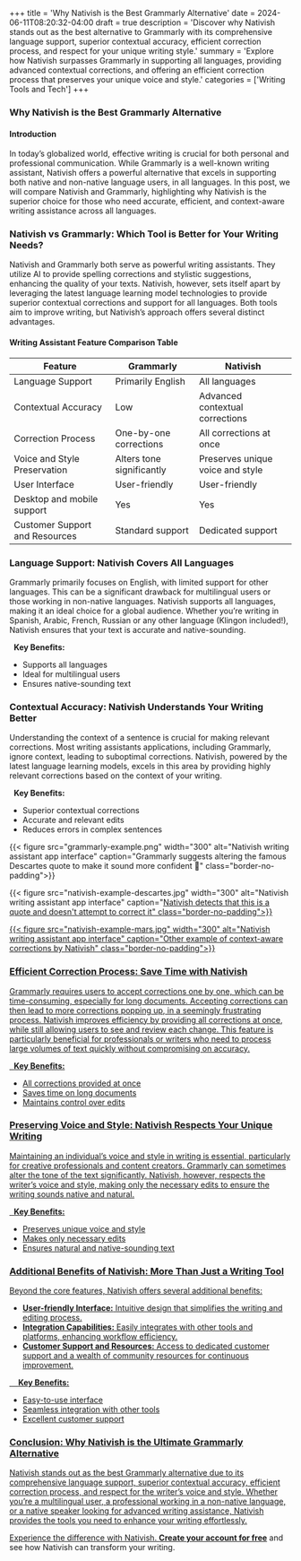 +++
title = 'Why Nativish is the Best Grammarly Alternative'
date = 2024-06-11T08:20:32-04:00
draft = true
description = 'Discover why Nativish stands out as the best alternative to Grammarly with its comprehensive language support, superior contextual accuracy, efficient correction process, and respect for your unique writing style.'
summary = 'Explore how Nativish surpasses Grammarly in supporting all languages, providing advanced contextual corrections, and offering an efficient correction process that preserves your unique voice and style.'
categories = ['Writing Tools and Tech']
+++

### Why Nativish is the Best Grammarly Alternative

#### Introduction
In today’s globalized world, effective writing is crucial for both personal and professional communication. While Grammarly is a well-known writing assistant, Nativish offers a powerful alternative that excels in supporting both native and non-native language users, in all languages. In this post, we will compare Nativish and Grammarly, highlighting why Nativish is the superior choice for those who need accurate, efficient, and context-aware writing assistance across all languages.

### Nativish vs Grammarly: Which Tool is Better for Your Writing Needs?
Nativish and Grammarly both serve as powerful writing assistants. They utilize AI to provide spelling corrections and stylistic suggestions, enhancing the quality of your texts.
Nativish, however, sets itself apart by leveraging the latest language learning model technologies to provide superior contextual corrections and support for all languages. Both tools aim to improve writing, but Nativish’s approach offers several distinct advantages.
&nbsp;
&nbsp;
&nbsp;

#### Writing Assistant Feature Comparison Table
| Feature                            | Grammarly                        | Nativish                         |
|------------------------------------|----------------------------------|----------------------------------|
| Language Support                   | Primarily English                | All languages                    |
| Contextual Accuracy                | Low                              | Advanced contextual corrections  |
| Correction Process                 | One-by-one corrections           | All corrections at once          |
| Voice and Style Preservation       | Alters tone significantly        | Preserves unique voice and style |
| User Interface                     | User-friendly                    | User-friendly                    |
| Desktop and mobile support         | Yes                              | Yes                              |
| Customer Support and Resources     | Standard support                 | Dedicated support                |

### Language Support: Nativish Covers All Languages
Grammarly primarily focuses on English, with limited support for other languages. This can be a significant drawback for multilingual users or those working in non-native languages. Nativish supports all languages, making it an ideal choice for a global audience. Whether you’re writing in Spanish, Arabic, French, Russian or any other language (Klingon included!), Nativish ensures that your text is accurate and native-sounding.

&nbsp;
**Key Benefits:**
- Supports all languages
- Ideal for multilingual users
- Ensures native-sounding text

### Contextual Accuracy: Nativish Understands Your Writing Better
Understanding the context of a sentence is crucial for making relevant corrections. Most writing assistants applications, including Grammarly, ignore context, leading to suboptimal corrections. Nativish, powered by the latest language learning models, excels in this area by providing highly relevant corrections based on the context of your writing.

&nbsp;
**Key Benefits:**
- Superior contextual corrections
- Accurate and relevant edits
- Reduces errors in complex sentences

{{< figure src="grammarly-example.png" width="300" alt="Nativish writing assistant app interface" caption="Grammarly suggests altering the famous Descartes quote to make it sound more confident 🤔" class="border-no-padding">}}


{{< figure src="nativish-example-descartes.jpg" width="300" alt="Nativish writing assistant app interface" caption="<a href='https://x.com/PabloPeniche/status/1798786937098313731'>Nativish detects that this is a quote and doesn't attempt to correct it" class="border-no-padding">}}

{{< figure src="nativish-example-mars.jpg" width="300" alt="Nativish writing assistant app interface" caption="Other example of context-aware corrections by Nativish" class="border-no-padding">}}

### Efficient Correction Process: Save Time with Nativish
Grammarly requires users to accept corrections one by one, which can be time-consuming, especially for long documents. Accepting corrections can then lead to more corrections popping up, in a seemingly frustrating process.
Nativish improves efficiency by providing all corrections at once, while still allowing users to see and review each change. This feature is particularly beneficial for professionals or writers who need to process large volumes of text quickly without compromising on accuracy.

&nbsp;
**Key Benefits:**
- All corrections provided at once
- Saves time on long documents
- Maintains control over edits

### Preserving Voice and Style: Nativish Respects Your Unique Writing
Maintaining an individual’s voice and style in writing is essential, particularly for creative professionals and content creators. Grammarly can sometimes alter the tone of the text significantly. Nativish, however, respects the writer’s voice and style, making only the necessary edits to ensure the writing sounds native and natural.

&nbsp;
**Key Benefits:**
- Preserves unique voice and style
- Makes only necessary edits
- Ensures natural and native-sounding text

### Additional Benefits of Nativish: More Than Just a Writing Tool
Beyond the core features, Nativish offers several additional benefits:
- **User-friendly Interface:** Intuitive design that simplifies the writing and editing process.
- **Integration Capabilities:** Easily integrates with other tools and platforms, enhancing workflow efficiency.
- **Customer Support and Resources:** Access to dedicated customer support and a wealth of community resources for continuous improvement.

&nbsp;
&nbsp;
**Key Benefits:**
- Easy-to-use interface
- Seamless integration with other tools
- Excellent customer support

### Conclusion: Why Nativish is the Ultimate Grammarly Alternative
Nativish stands out as the best Grammarly alternative due to its comprehensive language support, superior contextual accuracy, efficient correction process, and respect for the writer’s voice and style. Whether you’re a multilingual user, a professional working in a non-native language, or a native speaker looking for advanced writing assistance, Nativish provides the tools you need to enhance your writing effortlessly.

Experience the difference with Nativish. **[Create your account for free](https://nativi.sh/)** and see how Nativish can transform your writing.
